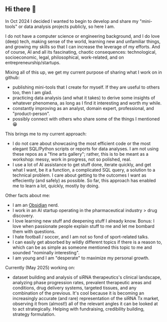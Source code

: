 ## Hi there 👋

In Oct 2024 I decided I wanted to begin to develop and share my "mini-tools" or data analysis projects publicly, so here I am.

I do not have a computer science or engineering background, and I do love (deep) tech, making sense of the world, learning new and unfamiliar things, and growing my skills so that I can increase the leverage of my efforts. And of course, AI and all its fascinating, chaotic consequences: technological, socioeconomic, legal, philosophical, work-related, and on entrepreneurship/startups.

Mixing all of this up, we get my current purpose of sharing what I work on in github:
- publishing mini-tools that I create for myself. If they are useful to others too, then I am glad. 
- practicing data analysis (and what it takes) to derive some insights of whatever phenomena, as long as I find it interesting and worth my while.
- constantly improving as an analyst, domain expert, professional, and "product-person".
- possibly connect with others who share some of the things I mentioned 😁

This brings me to my current approach:
- I do not care about showcasing the most efficient code or the most elegant SQL/Python scripts or reports for data analyses. I am not using these repos as a "fine arts gallery"; rather, this is to be meant as a workshop: messy, work in progress, not so polished, real.
- I use a lot of AI assistance to get stuff done, iterate quickly, and get what I want, be it a function, a complicated SQL query, a solution to a technical problem. I care about getting to the outcomes I want as effeciently (and safely) as possible. So far, this approach has enabled me to learn a lot, quickly, mostly by doing.

Other facts about me:
- I am an [Obsidian](https://obsidian.md/) nerd.
- I work in an AI startup operating in the pharmaceutical industry > drug discovery.
- I love learning new stuff and deepening stuff I already know. Bonus: I love when passionate people explain stuff to me and let me bombard them with questions.
- I hate football / soccer, and I am not so fond of sport-related talks.
- I can easily get absorbed by wildly different topics if there is a reason to, which can be as simple as someone mentioned this topic to me and sounded "nominally interesting".
- I am young and I am "desperate" to maximize my personal growth.

Currently (May 2025) working on:
- dataset building and analysis of siRNA therapeutics's clinical landscape, analyzing phase progression rates, prevalent therapeutic areas and conditions, drug delivery systems, targeted tissues, and any combination of the previous. It's cool because it is becoming an increasingly accurate (and rare) representation of the siRNA Tx market, observing it from (almost!) all of the relevant angles it can be looked at to act strategically. Helping with fundraising, credibility building, strategy formulation.
